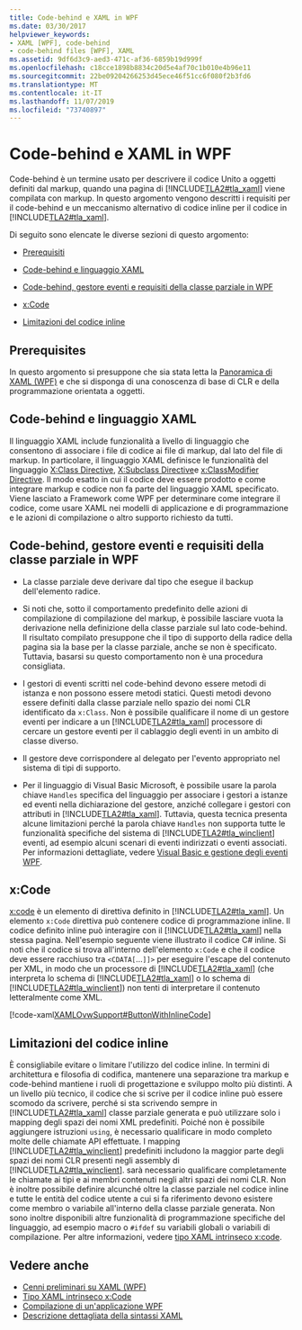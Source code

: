 ```yaml
---
title: Code-behind e XAML in WPF
ms.date: 03/30/2017
helpviewer_keywords:
- XAML [WPF], code-behind
- code-behind files [WPF], XAML
ms.assetid: 9df6d3c9-aed3-471c-af36-6859b19d999f
ms.openlocfilehash: c18cce1898b8834c20d5e4af70c1b010e4b96e11
ms.sourcegitcommit: 22be09204266253d45ece46f51cc6f080f2b3fd6
ms.translationtype: MT
ms.contentlocale: it-IT
ms.lasthandoff: 11/07/2019
ms.locfileid: "73740897"
---
```

# <a name="code-behind-and-xaml-in-wpf"></a>Code-behind e XAML in WPF
<a name="introduction"></a>Code-behind è un termine usato per descrivere il codice Unito a oggetti definiti dal markup, quando una pagina di [!INCLUDE[TLA2#tla_xaml](../../../../includes/tla2sharptla-xaml-md.md)] viene compilata con markup. In questo argomento vengono descritti i requisiti per il code-behind e un meccanismo alternativo di codice inline per il codice in [!INCLUDE[TLA2#tla_xaml](../../../../includes/tla2sharptla-xaml-md.md)].  
  
 Di seguito sono elencate le diverse sezioni di questo argomento:  
  
- [Prerequisiti](#Prerequisites)  
  
- [Code-behind e linguaggio XAML](#codebehind_and_the_xaml_language)  
  
- [Code-behind, gestore eventi e requisiti della classe parziale in WPF](#Code_behind__Event_Handler__and_Partial_Class)  
  
- [x:Code](#x_Code)  
  
- [Limitazioni del codice inline](#Inline_Code_Limitations)  
  
<a name="Prerequisites"></a>   
## <a name="prerequisites"></a>Prerequisites  
 In questo argomento si presuppone che sia stata letta la [Panoramica di XAML (WPF)](../../../desktop-wpf/fundamentals/xaml.md) e che si disponga di una conoscenza di base di CLR e della programmazione orientata a oggetti.  
  
<a name="codebehind_and_the_xaml_language"></a>   
## <a name="code-behind-and-the-xaml-language"></a>Code-behind e linguaggio XAML  
 Il linguaggio XAML include funzionalità a livello di linguaggio che consentono di associare i file di codice ai file di markup, dal lato del file di markup. In particolare, il linguaggio XAML definisce le funzionalità del linguaggio [X:Class Directive](../../xaml-services/x-class-directive.md), [X:Subclass Directive](../../xaml-services/x-subclass-directive.md)e [x:ClassModifier Directive](../../xaml-services/x-classmodifier-directive.md). Il modo esatto in cui il codice deve essere prodotto e come integrare markup e codice non fa parte del linguaggio XAML specificato. Viene lasciato a Framework come WPF per determinare come integrare il codice, come usare XAML nei modelli di applicazione e di programmazione e le azioni di compilazione o altro supporto richiesto da tutti.  
  
<a name="Code_behind__Event_Handler__and_Partial_Class"></a>   
## <a name="code-behind-event-handler-and-partial-class-requirements-in-wpf"></a>Code-behind, gestore eventi e requisiti della classe parziale in WPF  
  
- La classe parziale deve derivare dal tipo che esegue il backup dell'elemento radice.  
  
- Si noti che, sotto il comportamento predefinito delle azioni di compilazione di compilazione del markup, è possibile lasciare vuota la derivazione nella definizione della classe parziale sul lato code-behind. Il risultato compilato presuppone che il tipo di supporto della radice della pagina sia la base per la classe parziale, anche se non è specificato. Tuttavia, basarsi su questo comportamento non è una procedura consigliata.  
  
- I gestori di eventi scritti nel code-behind devono essere metodi di istanza e non possono essere metodi statici. Questi metodi devono essere definiti dalla classe parziale nello spazio dei nomi CLR identificato da `x:Class`. Non è possibile qualificare il nome di un gestore eventi per indicare a un [!INCLUDE[TLA2#tla_xaml](../../../../includes/tla2sharptla-xaml-md.md)] processore di cercare un gestore eventi per il cablaggio degli eventi in un ambito di classe diverso.  
  
- Il gestore deve corrispondere al delegato per l'evento appropriato nel sistema di tipi di supporto.  
  
- Per il linguaggio di Visual Basic Microsoft, è possibile usare la parola chiave `Handles` specifica del linguaggio per associare i gestori a istanze ed eventi nella dichiarazione del gestore, anziché collegare i gestori con attributi in [!INCLUDE[TLA2#tla_xaml](../../../../includes/tla2sharptla-xaml-md.md)]. Tuttavia, questa tecnica presenta alcune limitazioni perché la parola chiave `Handles` non supporta tutte le funzionalità specifiche del sistema di [!INCLUDE[TLA2#tla_winclient](../../../../includes/tla2sharptla-winclient-md.md)] eventi, ad esempio alcuni scenari di eventi indirizzati o eventi associati. Per informazioni dettagliate, vedere [Visual Basic e gestione degli eventi WPF](visual-basic-and-wpf-event-handling.md).  
  
<a name="x_Code"></a>   
## <a name="xcode"></a>x:Code  
 [x:code](../../xaml-services/x-code-intrinsic-xaml-type.md) è un elemento di direttiva definito in [!INCLUDE[TLA2#tla_xaml](../../../../includes/tla2sharptla-xaml-md.md)]. Un elemento `x:Code` direttiva può contenere codice di programmazione inline. Il codice definito inline può interagire con il [!INCLUDE[TLA2#tla_xaml](../../../../includes/tla2sharptla-xaml-md.md)] nella stessa pagina. Nell'esempio seguente viene illustrato il codice C# inline. Si noti che il codice si trova all'interno dell'elemento `x:Code` e che il codice deve essere racchiuso tra `<CDATA[`...`]]>` per eseguire l'escape del contenuto per XML, in modo che un processore di [!INCLUDE[TLA2#tla_xaml](../../../../includes/tla2sharptla-xaml-md.md)] (che interpreta lo schema di [!INCLUDE[TLA2#tla_xaml](../../../../includes/tla2sharptla-xaml-md.md)] o lo schema di [!INCLUDE[TLA2#tla_winclient](../../../../includes/tla2sharptla-winclient-md.md)]) non tenti di interpretare il contenuto letteralmente come XML.  
  
 [!code-xaml[XAMLOvwSupport#ButtonWithInlineCode](~/samples/snippets/csharp/VS_Snippets_Wpf/XAMLOvwSupport/CSharp/page4.xaml#buttonwithinlinecode)]  
  
<a name="Inline_Code_Limitations"></a>   
## <a name="inline-code-limitations"></a>Limitazioni del codice inline  
 È consigliabile evitare o limitare l'utilizzo del codice inline. In termini di architettura e filosofia di codifica, mantenere una separazione tra markup e code-behind mantiene i ruoli di progettazione e sviluppo molto più distinti. A un livello più tecnico, il codice che si scrive per il codice inline può essere scomodo da scrivere, perché si sta scrivendo sempre in [!INCLUDE[TLA2#tla_xaml](../../../../includes/tla2sharptla-xaml-md.md)] classe parziale generata e può utilizzare solo i mapping degli spazi dei nomi XML predefiniti. Poiché non è possibile aggiungere istruzioni `using`, è necessario qualificare in modo completo molte delle chiamate API effettuate. I mapping [!INCLUDE[TLA2#tla_winclient](../../../../includes/tla2sharptla-winclient-md.md)] predefiniti includono la maggior parte degli spazi dei nomi CLR presenti negli assembly di [!INCLUDE[TLA2#tla_winclient](../../../../includes/tla2sharptla-winclient-md.md)]. sarà necessario qualificare completamente le chiamate ai tipi e ai membri contenuti negli altri spazi dei nomi CLR. Non è inoltre possibile definire alcunché oltre la classe parziale nel codice inline e tutte le entità del codice utente a cui si fa riferimento devono esistere come membro o variabile all'interno della classe parziale generata. Non sono inoltre disponibili altre funzionalità di programmazione specifiche del linguaggio, ad esempio macro o `#ifdef` su variabili globali o variabili di compilazione. Per altre informazioni, vedere [tipo XAML intrinseco x:code](../../xaml-services/x-code-intrinsic-xaml-type.md).  
  
## <a name="see-also"></a>Vedere anche

- [Cenni preliminari su XAML (WPF)](../../../desktop-wpf/fundamentals/xaml.md)
- [Tipo XAML intrinseco x:Code](../../xaml-services/x-code-intrinsic-xaml-type.md)
- [Compilazione di un'applicazione WPF](../app-development/building-a-wpf-application-wpf.md)
- [Descrizione dettagliata della sintassi XAML](xaml-syntax-in-detail.md)
